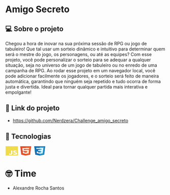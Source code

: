 # Amigo Secreto


## 💻 Sobre o projeto

Chegou a hora de inovar na sua próxima sessão de RPG ou jogo de tabuleiro! Que tal usar um sorteio dinâmico e intuitivo para determinar quem será o mestre do jogo, os personagens, ou até as equipes? Com esse projeto, você pode personalizar o sorteio para se adequar a qualquer situação, seja no universo de um jogo de tabuleiro ou no enredo de uma campanha de RPG. Ao rodar esse projeto em um navegador local, você pode adicionar facilmente os jogadores, e o sorteio será feito de maneira automática, garantindo que ninguém seja repetido e tudo ocorra de forma justa e divertida. Ideal para tornar qualquer partida mais interativa e empolgante!

## 🔗 Link do projeto
- https://github.com/Nerdzera/Challenge_amigo_secreto
## 🚀 Tecnologias

  <div style="flex-basis: 48%;">
    <img align="center" alt="Js" height="30" width="40" src="https://raw.githubusercontent.com/devicons/devicon/master/icons/javascript/javascript-plain.svg">
    <img align="center" alt="HTML" height="30" width="40" src="https://raw.githubusercontent.com/devicons/devicon/master/icons/html5/html5-original.svg">
    <img align="center" alt="CSS" height="30" width="40" src="https://raw.githubusercontent.com/devicons/devicon/master/icons/css3/css3-original.svg">
  </div>
  
# 🤓 Time
- Alexandre Rocha Santos

